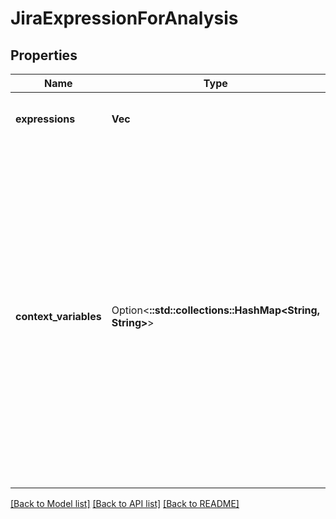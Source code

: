 # JiraExpressionForAnalysis

## Properties

Name | Type | Description | Notes
------------ | ------------- | ------------- | -------------
**expressions** | **Vec<String>** | The list of Jira expressions to analyse. | 
**context_variables** | Option<**::std::collections::HashMap<String, String>**> | Context variables and their types. The type checker assumes that [common context variables](https://developer.atlassian.com/cloud/jira/platform/jira-expressions/#context-variables), such as `issue` or `project`, are available in context and sets their type. Use this property to override the default types or provide details of new variables. | [optional]

[[Back to Model list]](../README.md#documentation-for-models) [[Back to API list]](../README.md#documentation-for-api-endpoints) [[Back to README]](../README.md)


